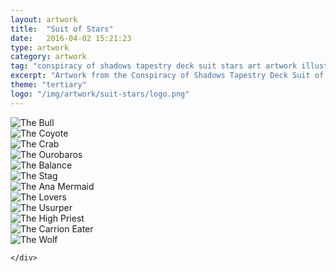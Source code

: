 ```yaml
---
layout: artwork
title:  "Suit of Stars"
date:   2016-04-02 15:21:23
type: artwork
category: artwork
tag: "conspiracy of shadows tapestry deck suit stars art artwork illustration"
excerpt: "Artwork from the Conspiracy of Shadows Tapestry Deck Suit of Stars, a themed take on the traditional tarot deck."
theme: "tertiary"
logo: "/img/artwork/suit-stars/logo.png"
---
```

<div class="image-container">
	<div class="wrapper">
		<section class="artwork">
			<img src="/img/artwork/suit-stars/01-theBull.jpg" alt="The Bull"/>		
		</section>
		<section class="artwork">
			<img src="/img/artwork/suit-stars/02-theCoyote.jpg" alt="The Coyote"/>		
		</section>
		<section class="artwork">
			<img src="/img/artwork/suit-stars/03-theCrab.jpg" alt="The Crab"/>		
		</section>
		<section class="artwork">
			<img src="/img/artwork/suit-stars/04-theOurobaros.jpg" alt="The Ourobaros"/>		
		</section>
		<section class="artwork">
			<img src="/img/artwork/suit-stars/05-theBalance.jpg" alt="The Balance"/>		
		</section>
		<section class="artwork">
			<img src="/img/artwork/suit-stars/06-theStag.jpg" alt="The Stag"/>		
		</section>
		<section class="artwork">
			<img src="/img/artwork/suit-stars/07-theMermaid.jpg" alt="The Ana Mermaid"/>		
		</section>
		<section class="artwork">
			<img src="/img/artwork/suit-stars/08-theLovers.jpg" alt="The Lovers"/>		
		</section>
		<section class="artwork">
			<img src="/img/artwork/suit-stars/09-theUsurper.jpg" alt="The Usurper"/>		
		</section>
		<section class="artwork">
			<img src="/img/artwork/suit-stars/10-theHighPriest.jpg" alt="The High Priest"/>		
		</section>
		<section class="artwork">
			<img src="/img/artwork/suit-stars/11-theCarrionEater.jpg" alt="The Carrion Eater"/>		
		</section>
		<section class="artwork">
			<img src="/img/artwork/suit-stars/12-theWolf.jpg" alt="The Wolf"/>		
		</section>

	</div>
</div>
